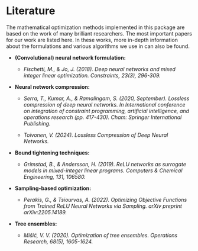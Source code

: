# Literature

The mathematical optimization methods implemented in this package are based on the work of many brilliant researchers.
The most important papers for our work are listed here. In these works, more in-depth information about the formulations and various algorithms we use in can also be found.

* **(Convolutional) neural network formulation:**
    
    * *Fischetti, M., & Jo, J. (2018). Deep neural networks and mixed integer linear optimization. Constraints, 23(3), 296-309.*

* **Neural network compression:**

    * *Serra, T., Kumar, A., & Ramalingam, S. (2020, September). Lossless compression of deep neural networks. In International conference on integration of constraint programming, artificial intelligence, and operations research (pp. 417-430). Cham: Springer International Publishing.*

    * *Toivonen, V. (2024). Lossless Compression of Deep Neural Networks.*

* **Bound tightening techniques:**

    * *Grimstad, B., & Andersson, H. (2019). ReLU networks as surrogate models in mixed-integer linear programs. Computers & Chemical Engineering, 131, 106580.*

* **Sampling-based optimization:**

    * *Perakis, G., & Tsiourvas, A. (2022). Optimizing Objective Functions from Trained ReLU Neural Networks via Sampling. arXiv preprint arXiv:2205.14189.*

* **Tree ensembles:**

    * *Mišić, V. V. (2020). Optimization of tree ensembles. Operations Research, 68(5), 1605-1624.*